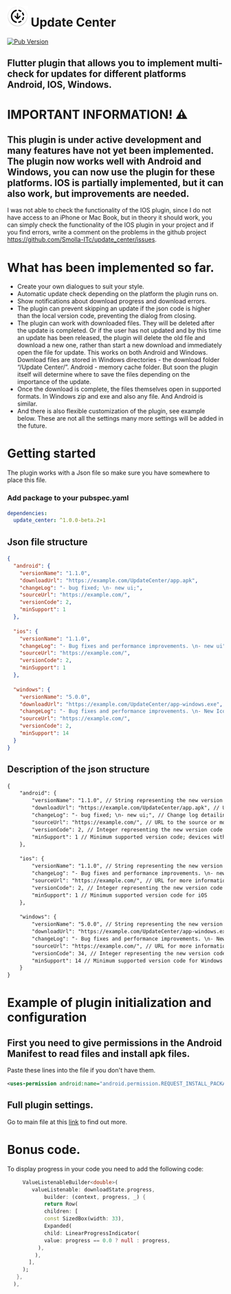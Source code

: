 # ![UpdateCenter Icon](https://raw.githubusercontent.com/Smolla-ITc/update_center/main/assets/ic_uc.png) Update Center
[![Pub Version](https://img.shields.io/pub/v/update_center?color=orange)](https://pub.dev/packages/update_center)

## Flutter plugin that allows you to implement multi-check for updates for different platforms Android, IOS, Windows.

# IMPORTANT INFORMATION! ⚠

## This plugin is under active development and many features have not yet been implemented. The plugin now works well with Android and Windows, you can now use the plugin for these platforms. IOS is partially implemented, but it can also work, but improvements are needed.
I was not able to check the functionality of the IOS plugin, since I do not have access to an iPhone or Mac Book, but in theory it should work, you can simply check the functionality of the IOS plugin in your project and if you find errors, write a comment on the problems in the github project https://github.com/Smolla-ITc/update_center/issues.

# What has been implemented so far.

- Create your own dialogues to suit your style.
- Automatic update check depending on the platform the plugin runs on.
- Show notifications about download progress and download errors.
- The plugin can prevent skipping an update if the json code is higher than the local version code, preventing the dialog from closing.
- The plugin can work with downloaded files. They will be deleted after the update is completed. Or if the user has not updated and by this time an update has been released, the plugin will delete the old file and download a new one, rather than start a new download and immediately open the file for update. This works on both Android and Windows. Download files are stored in Windows directories - the download folder “/Update Center/”. Android - memory cache folder. But soon the plugin itself will determine where to save the files depending on the importance of the update.
- Once the download is complete, the files themselves open in supported formats. In Windows zip and exe and also any file. And Android is similar.
- And there is also flexible customization of the plugin, see example below. These are not all the settings many more settings will be added in the future.

# Getting started

The plugin works with a Json file so make sure you have somewhere to place this file.

### Add package to your pubspec.yaml

```yaml
dependencies:
  update_center: ^1.0.0-beta.2+1
```

## Json file structure

```json
{
  "android": {
    "versionName": "1.1.0",
    "downloadUrl": "https://example.com/UpdateCenter/app.apk",
    "changeLog": "- bug fixed; \n- new ui;",
    "sourceUrl": "https://example.com/",
    "versionCode": 2,
    "minSupport": 1
  },

  "ios": {
    "versionName": "1.1.0",
    "changeLog": "- Bug fixes and performance improvements. \n- new ui",
    "sourceUrl": "https://example.com/",
    "versionCode": 2,
    "minSupport": 1
  },

  "windows": {
    "versionName": "5.0.0",
    "downloadUrl": "https://example.com/UpdateCenter/app-windows.exe",
    "changeLog": "- Bug fixes and performance improvements. \n- New Icon;",
    "sourceUrl": "https://example.com/",
    "versionCode": 2,
    "minSupport": 14
  }
}
```
## Description of the json structure

```txt
{
    "android": {
        "versionName": "1.1.0", // String representing the new version name for Android
        "downloadUrl": "https://example.com/UpdateCenter/app.apk", // URL to download the new Android APK
        "changeLog": "- bug fixed; \n- new ui;", // Change log detailing what's new or fixed in this version
        "sourceUrl": "https://example.com/", // URL to the source or more information about the update
        "versionCode": 2, // Integer representing the new version code for Android
        "minSupport": 1 // Minimum supported version code; devices with a lower version code will be forced to update
    },

    "ios": {
        "versionName": "1.1.0", // String representing the new version name for iOS
        "changeLog": "- Bug fixes and performance improvements. \n- new ui", // Change log for iOS version
        "sourceUrl": "https://example.com/", // URL for more information or source for the iOS update
        "versionCode": 2, // Integer representing the new version code for iOS
        "minSupport": 1 // Minimum supported version code for iOS
    },

    "windows": {
        "versionName": "5.0.0", // String representing the new version name for Windows
        "downloadUrl": "https://example.com/UpdateCenter/app-windows.exe", // URL to download the new Windows application
        "changeLog": "- Bug fixes and performance improvements. \n- New Icon;", // Change log for the Windows version
        "sourceUrl": "https://example.com/", // URL for more information or source for the Windows update
        "versionCode": 34, // Integer representing the new version code for Windows 
        "minSupport": 14 // Minimum supported version code for Windows
    }
}

```
# Example of plugin initialization and configuration

## First you need to give permissions in the Android Manifest to read files and install apk files.

Paste these lines into the file if you don't have them.

```xml
<uses-permission android:name="android.permission.REQUEST_INSTALL_PACKAGES"/>
```

## Full plugin settings.

Go to main file at this [link](https://github.com/Smolla-ITc/update_center/blob/main/example/lib/main.dart) to find out more.

# Bonus code.
To display progress in your code you need to add the following code:

```dart
     ValueListenableBuilder<double>(
        valueListenable: downloadState.progress,
            builder: (context, progress, _) {
            return Row(
            children: [
            const SizedBox(width: 33),
            Expanded(
            child: LinearProgressIndicator(
            value: progress == 0.0 ? null : progress,
          ),
         ),
       ],
     );
   },
  ),
```